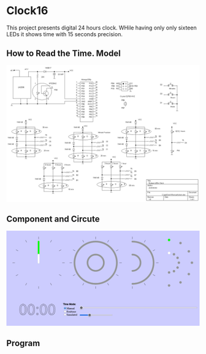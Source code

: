 # Clock16
This project presents digital 24 hours clock.  WHile having only only sixteen LEDs it shows time with 15 seconds precision.

## How to Read the Time. Model

![MODEL](./images/clock.jpg) 

## Component and Circute

![CIRCUTE](./images/simulation.jpg) 

## Program



